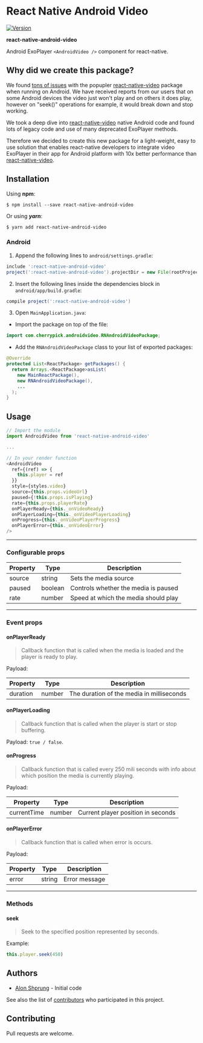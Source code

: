 # React Native Android Video
[![Version](https://img.shields.io/npm/v/react-native-android-video.svg)](https://www.npmjs.com/package/react-native-android-video)

**react-native-android-video**

Android ExoPlayer `<AndroidVideo />` component for react-native.

## Why did we create this package?

We found [tons of issues](https://github.com/react-native-community/react-native-video/issues?utf8=%E2%9C%93&q=is%3Aissue+is%3Aopen+android) with the popupler [react-native-video](https://github.com/react-native-community/react-native-video) package when running on Android. We have received reports from our users that on some Android devices the video just won't play and on others it does play, however on "seek()" operations for example, it would break down and stop working. 

We took a deep dive into [react-native-video](https://github.com/react-native-community/react-native-video) native Android code and found lots of legacy code and use of many deprecated ExoPlayer methods. 

Therefore we decided to create this new package for a light-weight, easy to use solution that enables react-native developers to integrate video ExoPlayer in their app for Android platform with 10x better performance than [react-native-video](https://github.com/react-native-community/react-native-video).


## Installation

Using **npm**:

```$ npm install --save react-native-android-video```

Or using ***yarn***:

```$ yarn add react-native-android-video```

### Android

1. Append the following lines to `android/settings.gradle`:

```gradle
include ':react-native-android-video'
project(':react-native-android-video').projectDir = new File(rootProject.projectDir, '../node_modules/react-native-android-video/src/android')
```
2. Insert the following lines inside the dependencies block in `android/app/build.gradle`:
```gradle
compile project(':react-native-android-video')
```
3. Open `MainApplication.java`:
- Import the package on top of the file:
```java
import com.cherrypick.androidvideo.RNAndroidVideoPackage;
```

- Add the `RNAndroidVideoPackage` class to your list of exported packages:
```java
@Override
protected List<ReactPackage> getPackages() {
  return Arrays.<ReactPackage>asList(
    new MainReactPackage(),
    new RNAndroidVideoPackage(),
    ...
  );
}
```

## Usage

```javascript
// Import the module
import AndroidVideo from 'react-native-android-video'

...

// In your render function
<AndroidVideo
  ref={(ref) => {
    this.player = ref
  }}
  style={styles.video}
  source={this.props.videoUrl}
  paused={!this.props.isPlaying}
  rate={this.props.playerRate}
  onPlayerReady={this._onVideoReady}
  onPlayerLoading={this._onVideoPlayerLoading}
  onProgress={this._onVideoPlayerProgress}
  onPlayerError={this._onVideoError}
/>
```
---
###  Configurable props

Property | Type | Description
--- | --- | ---
source | string | Sets the media source
paused | boolean | Controls whether the media is paused
rate | number | Speed at which the media should play
---
### Event props

#### onPlayerReady
>Callback function that is called when the media is loaded and the player is ready to play.

Payload:

Property | Type | Description
--- | --- | ---
duration | number | The duration of the media in milliseconds

#### onPlayerLoading
>Callback function that is called when the player is start or stop buffering.

Payload: `true / false`.


#### onProgress
>Callback function that is called every 250 mili seconds with info about which position the media is currently playing.

Payload:

Property | Type | Description
--- | --- | ---
currentTime | number | Current player position in seconds


#### onPlayerError
>Callback function that is called when error is occurs.

Payload:

Property | Type | Description
--- | --- | ---
error | string | Error message
---
### Methods

#### seek

>Seek to the specified position represented by seconds.

Example:
```javascript
this.player.seek(450)
```

## Authors

* [Alon Shprung](https://github.com/alonshp) - Initial code 

See also the list of [contributors](https://github.com/Cherrypick-Consulting/react-native-android-video/graphs/contributors) who participated in this project.

## Contributing

Pull requests are welcome. 
